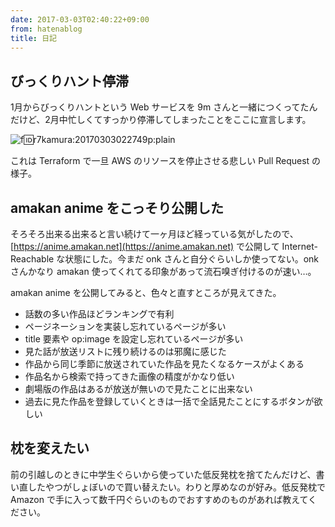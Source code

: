 ```yaml
---
date: 2017-03-03T02:40:22+09:00
from: hatenablog
title: 日記
---
```

## びっくりハント停滞

1月からびっくりハントという Web サービスを 9m さんと一緒につくってたんだけど、2月中忙しくてすっかり停滞してしまったことをここに宣言します。

![f:id:r7kamura:20170303022749p:plain](https://cdn-ak.f.st-hatena.com/images/fotolife/r/r7kamura/20170303/20170303022749.png "f:id:r7kamura:20170303022749p:plain")

これは Terraform で一旦 AWS のリソースを停止させる悲しい Pull Request の様子。

## amakan anime をこっそり公開した

そろそろ出来る出来ると言い続けて一ヶ月ほど経っている気がしたので、[https://anime.amakan.net](https://anime.amakan.net) で公開して Internet-Reachable な状態にした。今まだ onk さんと自分ぐらいしか使ってない。onk さんかなり amakan 使ってくれてる印象があって流石嗅ぎ付けるのが速い…。

amakan anime を公開してみると、色々と直すところが見えてきた。

- 話数の多い作品ほどランキングで有利
- ページネーションを実装し忘れているページが多い
- title 要素や op:image を設定し忘れているページが多い
- 見た話が放送リストに残り続けるのは邪魔に感じた
- 作品から同じ季節に放送されていた作品を見たくなるケースがよくある
- 作品名から検索で持ってきた画像の精度がかなり低い
- 劇場版の作品はあるが放送が無いので見たことに出来ない
- 過去に見た作品を登録していくときは一括で全話見たことにするボタンが欲しい

## 枕を変えたい

前の引越しのときに中学生ぐらいから使っていた低反発枕を捨てたんだけど、書い直したやつがしょぼいので買い替えたい。わりと厚めなのが好み。低反発枕で Amazon で手に入って数千円ぐらいのものでおすすめのものがあれば教えてください。

